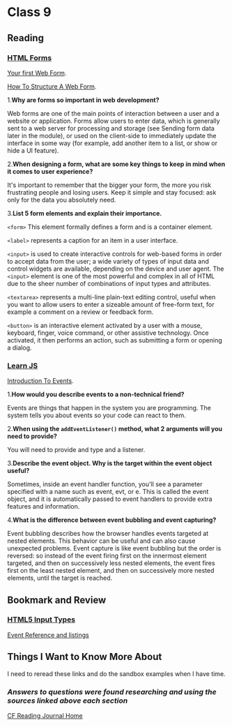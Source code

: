 # Class 9

## Reading

### [HTML Forms](https://developer.mozilla.org/en-US/docs/Learn/Forms)

[Your first Web Form](https://developer.mozilla.org/en-US/docs/Learn/Forms/Your_first_form).

[How To Structure A Web Form](https://developer.mozilla.org/en-US/docs/Learn/Forms/How_to_structure_a_web_form).

1.**Why are forms so important in web development?**

Web forms are one of the main points of interaction between a user and a website or application. Forms allow users to enter data, which is generally sent to a web server for processing and storage (see Sending form data later in the module), or used on the client-side to immediately update the interface in some way (for example, add another item to a list, or show or hide a UI feature).

2.**When designing a form, what are some key things to keep in mind when it comes to user experience?**

It's important to remember that the bigger your form, the more you risk frustrating people and losing users. Keep it simple and stay focused: ask only for the data you absolutely need.

3.**List 5 form elements and explain their importance.**

`<form>` This element formally defines a form and is a container element.

`<label>` represents a caption for an item in a user interface.

`<input>` is used to create interactive controls for web-based forms in order to accept data from the user; a wide variety of types of input data and control widgets are available, depending on the device and user agent. The `<input>` element is one of the most powerful and complex in all of HTML due to the sheer number of combinations of input types and attributes.

`<textarea>`  represents a multi-line plain-text editing control, useful when you want to allow users to enter a sizeable amount of free-form text, for example a comment on a review or feedback form.

`<button>` is an interactive element activated by a user with a mouse, keyboard, finger, voice command, or other assistive technology. Once activated, it then performs an action, such as submitting a form or opening a dialog.

### [Learn JS](https://developer.mozilla.org/en-US/docs/Learn/JavaScript)

[Introduction To Events](https://developer.mozilla.org/en-US/docs/Learn/JavaScript/Building_blocks/Events).

1.**How would you describe events to a non-technical friend?**

Events are things that happen in the system you are programming. The system tells you about events so your code can react to them.

2.**When using the `addEventListener()` method, what 2 arguments will you need to provide?**

You will need to provide and type and a listener.

3.**Describe the event object. Why is the target within the event object useful?**

 Sometimes, inside an event handler function, you'll see a parameter specified with a name such as event, evt, or e. This is called the event object, and it is automatically passed to event handlers to provide extra features and information.

4.**What is the difference between event bubbling and event capturing?**

Event bubbling describes how the browser handles events targeted at nested elements. This behavior can be useful and can also cause unexpected problems. Event capture is like event bubbling but the order is reversed: so instead of the event firing first on the innermost element targeted, and then on successively less nested elements, the event fires first on the least nested element, and then on successively more nested elements, until the target is reached.

## Bookmark and Review

### [HTML5 Input Types](https://developer.mozilla.org/en-US/docs/Learn/Forms/HTML5_input_types)

[Event Reference and listings](https://developer.mozilla.org/en-US/docs/Web/Events)

## Things I Want to Know More About

I need to reread these links and do the sandbox examples when I have time.

### ***Answers to questions were found researching and using the sources linked above each section***

[CF Reading Journal Home](../README.md)
